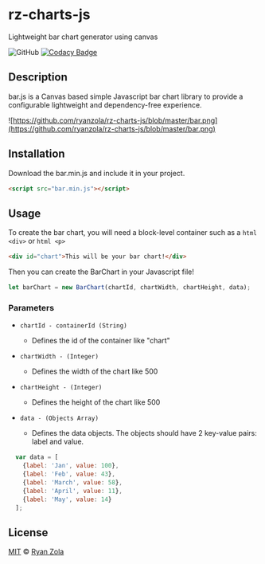 # rz-charts-js

Lightweight bar chart generator using canvas

![GitHub](https://img.shields.io/github/license/ryanzola/rz-charts-js.svg)
[![Codacy Badge](https://api.codacy.com/project/badge/Grade/5ea7e2bbaf674c92befbba7617beca09)](https://www.codacy.com/app/ryanzola/rz-charts-js?utm_source=github.com&amp;utm_medium=referral&amp;utm_content=ryanzola/rz-charts-js&amp;utm_campaign=Badge_Grade)

## Description

bar.js is a Canvas based simple Javascript bar chart library to provide a configurable lightweight and dependency-free experience.

![https://github.com/ryanzola/rz-charts-js/blob/master/bar.png](https://github.com/ryanzola/rz-charts-js/blob/master/bar.png)

## Installation

Download the bar.min.js and include it in your project.

```html
<script src="bar.min.js"></script>
```

## Usage

To create the bar chart, you will need a block-level container such as a ```html <div>``` or ```html <p>```

```html
<div id="chart">This will be your bar chart!</div>
```

Then you can create the BarChart in your Javascript file!

```js
let barChart = new BarChart(chartId, chartWidth, chartHeight, data);
```

### Parameters

* `chartId - containerId (String)`  
  * Defines the id of the container like "chart"  

* `chartWidth - (Integer)`  
  * Defines the width of the chart like 500  

* `chartHeight - (Integer)`  
  * Defines the height of the chart like 500  

* `data - (Objects Array)`  
  * Defines the data objects. The objects should have 2 key-value pairs: label and value.  

```js
  var data = [
    {label: 'Jan', value: 100},
    {label: 'Feb', value: 43},
    {label: 'March', value: 58},
    {label: 'April', value: 11},
    {label: 'May', value: 14}
  ];
```

## License

[MIT](LICENSE.md) © [Ryan Zola](https://github.com/ryanzola)
